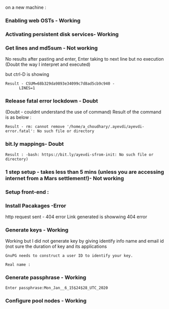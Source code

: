 on a new machine : 

### Enabling web OSTs - Working

### Activating persistent disk services- Working

### Get lines and md5sum - Not working 
  No results after pasting and enter, Enter taking to next line but no execution (Doubt the way I interpret and executed)
  
  but ctrl-D is showing 
  ```
  Result - CSUM=68b329da9893e34099c7d8ad5cb9c940 -
        LINES=1
  ```
 
### Release fatal error lockdown - Doubt
  (Doubt - couldnt understand the use of command)
  Result of the command is as below :
  ```
  Result - rm: cannot remove '/home/a_choudhary/.ayevdi/ayevdi-error.fatal': No such file or directory
  ```
### bit.ly mappings- Doubt
  ```
  Result : -bash: https://bit.ly/ayevdi-sfrom-init: No such file or directory)
  ```
### 1 step setup - takes less than 5 mins (unless you are accessing internet from a Mars settlement!)- Not working


### Setup front-end :

### Install Pacakages -Error
http request sent - 404 error
Link generated is showwing 404 error

### Generate keys - Working 

Working but I did not generate key by giving identify info name and email id (not sure the duration of key and its applications 
```
GnuPG needs to construct a user ID to identify your key.

Real name :
```

### Generate passphrase - Working 

```
Enter passphrase:Mon_Jan__6_15$24$28_UTC_2020
```
### Configure pool nodes - Working






